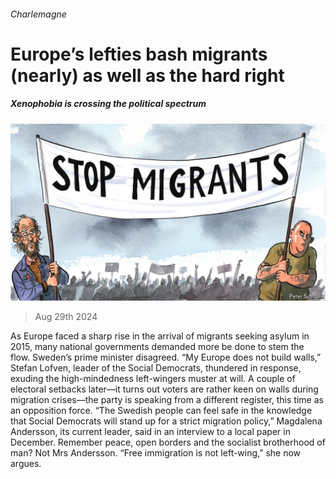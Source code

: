 ###### Charlemagne

# Europe’s lefties bash migrants (nearly) as well as the hard right 

##### Xenophobia is crossing the political spectrum 

![image](images/20240831_EUD000.jpg) 

> Aug 29th 2024 

As Europe faced a sharp rise in the arrival of migrants seeking asylum in 2015, many national governments demanded more be done to stem the flow. Sweden’s prime minister disagreed. “My Europe does not build walls,” Stefan Lofven, leader of the Social Democrats, thundered in response, exuding the high-mindedness left-wingers muster at will. A couple of electoral setbacks later—it turns out voters are rather keen on walls during migration crises—the party is speaking from a different register, this time as an opposition force. “The Swedish people can feel safe in the knowledge that Social Democrats will stand up for a strict migration policy,” Magdalena Andersson, its current leader, said in an interview to a local paper in December. Remember peace, open borders and the socialist brotherhood of man? Not Mrs Andersson. “Free immigration is not left-wing,” she now argues. 

